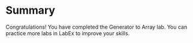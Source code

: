 # Summary

Congratulations! You have completed the Generator to Array lab. You can practice more labs in LabEx to improve your skills.
